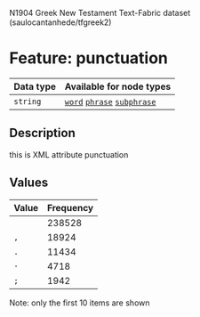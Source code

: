 <p>N1904 Greek New Testament Text-Fabric dataset (saulocantanhede/tfgreek2)</p>

<h1>Feature: punctuation</h1>

<table>
<thead>
<tr>
  <th>Data type</th>
  <th>Available for node types</th>
</tr>
</thead>
<tbody>
<tr>
  <td><code>string</code></td>
  <td><A HREF="featurebynodetype.md#word"><code>word</code></A> <A HREF="featurebynodetype.md#phrase"><code>phrase</code></A> <A HREF="featurebynodetype.md#subphrase"><code>subphrase</code></A></td>
</tr>
</tbody>
</table>

<h2>Description</h2>

<p>this is XML attribute punctuation</p>

<h2>Values</h2>

<table>
<thead>
<tr>
  <th>Value</th>
  <th>Frequency</th>
</tr>
</thead>
<tbody>
<tr>
  <td><code></code></td>
  <td>238528</td>
</tr>
<tr>
  <td><code>,</code></td>
  <td>18924</td>
</tr>
<tr>
  <td><code>.</code></td>
  <td>11434</td>
</tr>
<tr>
  <td><code>·</code></td>
  <td>4718</td>
</tr>
<tr>
  <td><code>;</code></td>
  <td>1942</td>
</tr>
</tbody>
</table>

<p>Note: only the first 10 items are shown</p>
